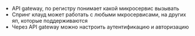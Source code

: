 - API gateway, по регистру понимает какой микросервис вызывать
- Спринг клауд может работать с любыми мкросервисами, на других яп, которые поддерживаются
- Через API gateway можно настроить аутентификацию и авторизацию
